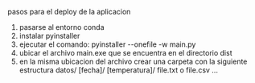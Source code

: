 pasos para el deploy de la aplicacion

1. pasarse al entorno conda
2. instalar pyinstaller
3. ejecutar el comando: pyinstaller --onefile -w main.py
5. ubicar el archivo main.exe que se encuentra en el directorio dist
6. en la misma ubicacion del archivo crear una carpeta con la siguiente estructura
    datos/
        [fecha]/
            [temperatura]/
                file.txt o file.csv
                ...